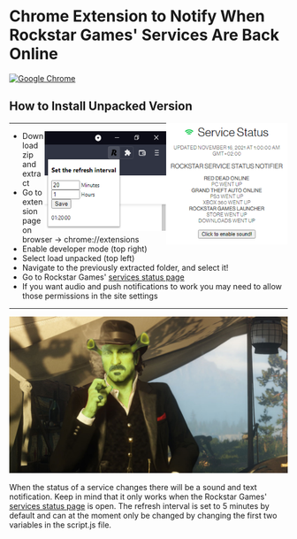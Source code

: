 # Chrome Extension to Notify When Rockstar Games' Services Are Back Online  
[![Google Chrome](https://img.shields.io/chrome-web-store/v/enpjgimgeefmlbncnhmnginocjneojlf?label=Get%20RSSN%20for%20Chrome&logo=Google%20Chrome)](https://chrome.google.com/webstore/detail/rockstar-service-status-n/enpjgimgeefmlbncnhmnginocjneojlf)  
## How to Install Unpacked Version
<img align="right" width="220" height="220" src="images\showcase_0.png">

--- 

<img align="right" width="220" height="180" src="images\showcase_1.png">


- Download zip and extract
- Go to extension page on browser
  -> chrome://extensions
- Enable developer mode (top right)
- Select load unpacked (top left)
- Navigate to the previously extracted folder, and select it!
- Go to Rockstar Games' [services status page](https://support.rockstargames.com/servicestatus)  
- If you want audio and push notifications to work you may need to allow those permissions in the site settings  

---

![](images/art.png)
 
 When the status of a service changes there will be a sound and text notification. Keep in mind that it only works when the Rockstar Games' [services status page](https://support.rockstargames.com/servicestatus) is open. The refresh interval is set to 5 minutes by default and can at the moment only be changed by changing the first two variables in the script.js file.
